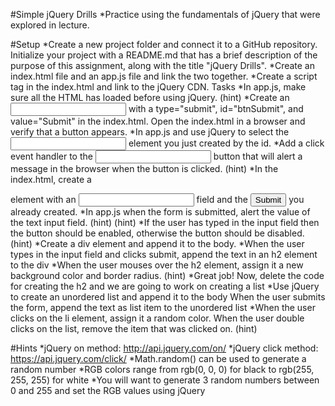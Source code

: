 #Simple jQuery Drills
*Practice using the fundamentals of jQuery that were explored in lecture.

#Setup
*Create a new project folder and connect it to a GitHub repository. Initialize your project with a README.md that has a brief description of the purpose of this assignment, along with the title "jQuery Drills".
*Create an index.html file and an app.js file and link the two together.
*Create a script tag in the index.html and link to the jQuery CDN.
Tasks
*In app.js, make sure all the HTML has loaded before using jQuery. (hint)
*Create an <input> with a type="submit", id="btnSubmit", and value="Submit" in the index.html. Open the index.html in a browser and verify that a button appears.
*In app.js and use jQuery to select the <input> element you just created by the id.
*Add a click event handler to the <input> button that will alert a message in the browser when the button is clicked. (hint)
*In the index.html, create a <form> element with an <input type="text"> field and the <input type="submit"> you already created.
*In app.js when the form is submitted, alert the value of the text input field. (hint) (hint)
*If the user has typed in the input field then the button should be enabled, otherwise the button should be disabled. (hint)
*Create a div element and append it to the body.
*When the user types in the input field and clicks submit, append the text in an h2 element to the div
*When the user mouses over the h2 element, assign it a new background color and border radius. (hint)
*Great job! Now, delete the code for creating the h2 and we are going to work on creating a list
*Use jQuery to create an unordered list and append it to the body
When the user submits the form, append the text as list item to the unordered list
*When the user clicks on the li element, assign it a random color.
When the user double clicks on the list, remove the item that was clicked on. (hint)

#Hints
*jQuery on method: http://api.jquery.com/on/
*jQuery click method: https://api.jquery.com/click/
*Math.random() can be used to generate a random number
*RGB colors range from rgb(0, 0, 0) for black to rgb(255, 255, 255) for white
*You will want to generate 3 random numbers between 0 and 255 and set the RGB values using jQuery
